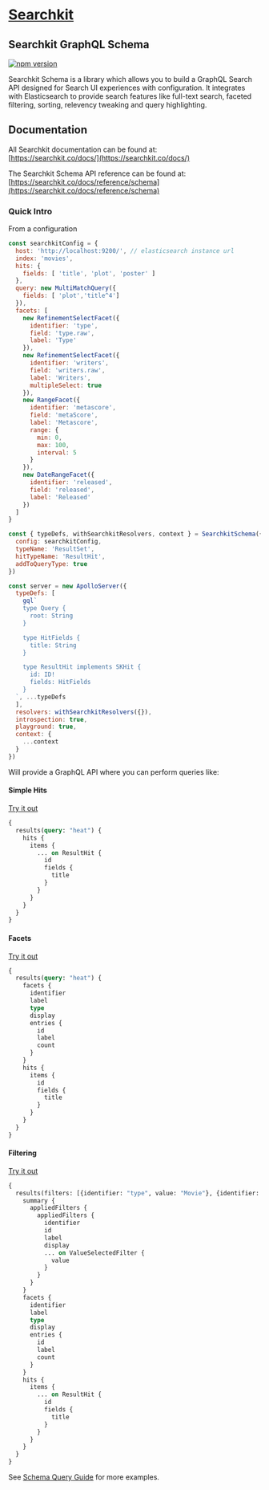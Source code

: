 # <a href="https://searchkit.co/">Searchkit</a>

## Searchkit GraphQL Schema 

[![npm version](https://badge.fury.io/js/%40searchkit%2Fclient.svg)](https://badge.fury.io/js/%40searchkit%2Fclient)

Searchkit Schema is a library which allows you to build a GraphQL Search API designed for Search UI experiences with configuration. It integrates with Elasticsearch to provide search features like full-text search, faceted filtering, sorting, relevency tweaking and query highlighting.   

## Documentation

All Searchkit documentation can be found at: <br/>
[https://searchkit.co/docs/](https://searchkit.co/docs/)

The Searchkit Schema API reference can be found at: <br/>
[https://searchkit.co/docs/reference/schema](https://searchkit.co/docs/reference/schema)

### Quick Intro
From a configuration

```js
const searchkitConfig = {
  host: 'http://localhost:9200/', // elasticsearch instance url
  index: 'movies',
  hits: {
    fields: [ 'title', 'plot', 'poster' ]
  },
  query: new MultiMatchQuery({ 
    fields: [ 'plot','title^4'] 
  }),
  facets: [
    new RefinementSelectFacet({ 
      identifier: 'type',
      field: 'type.raw',
      label: 'Type'
    }),
    new RefinementSelectFacet({
      identifier: 'writers',
      field: 'writers.raw',
      label: 'Writers',
      multipleSelect: true
    }),
    new RangeFacet({
      identifier: 'metascore',
      field: 'metaScore',
      label: 'Metascore',
      range: {
        min: 0,
        max: 100,
        interval: 5
      }
    }),
    new DateRangeFacet({
      identifier: 'released',
      field: 'released',
      label: 'Released'
    })
  ]
}

const { typeDefs, withSearchkitResolvers, context } = SearchkitSchema({
  config: searchkitConfig,
  typeName: 'ResultSet', 
  hitTypeName: 'ResultHit',
  addToQueryType: true 
})

const server = new ApolloServer({
  typeDefs: [
    gql`
    type Query {
      root: String
    }

    type HitFields {
      title: String
    }

    type ResultHit implements SKHit {
      id: ID!
      fields: HitFields
    }
  `, ...typeDefs
  ],
  resolvers: withSearchkitResolvers({}),
  introspection: true,
  playground: true,
  context: {
    ...context
  }
})
```

Will provide a GraphQL API where you can perform queries like:

#### Simple Hits
[Try it out](https://demo.searchkit.co/api/graphql)

```graphql
{
  results(query: "heat") {
    hits {
      items {
        ... on ResultHit {
          id
          fields {
            title
          }
        }
      }
    }
  }
}
```

#### Facets
[Try it out](https://demo.searchkit.co/api/graphql)

```graphql
{
  results(query: "heat") {
    facets {
      identifier
      label
      type
      display
      entries {
        id
        label
        count
      }
    }
    hits {
      items {
        id
        fields {
          title
        }
      }
    }
  }
}
```

#### Filtering
[Try it out](https://demo.searchkit.co/api/graphql)
```graphql
{
  results(filters: [{identifier: "type", value: "Movie"}, {identifier: "metascore", min: 30}]) {
    summary {
      appliedFilters {
        appliedFilters {
          identifier
          id
          label
          display
          ... on ValueSelectedFilter {
            value
          }
        }
      }
    }
    facets {
      identifier
      label
      type
      display
      entries {
        id
        label
        count
      }
    }
    hits {
      items {
        ... on ResultHit {
          id
          fields {
            title
          }
        }
      }
    }
  }
}
```

See [Schema Query Guide](https://searchkit.co/docs/guides/graphql-schema-queries-cheatsheet) for more examples.